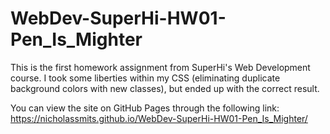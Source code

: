 # WebDev-SuperHi-HW01-Pen_Is_Mighter
This is the first homework assignment from SuperHi's Web Development course. I took some liberties within my CSS (eliminating duplicate background colors with new classes), but ended up with the correct result. 

You can view the site on GitHub Pages through the following link: https://nicholassmits.github.io/WebDev-SuperHi-HW01-Pen_Is_Mighter/

